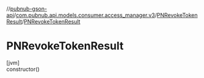 //[pubnub-gson-api](../../../index.md)/[com.pubnub.api.models.consumer.access_manager.v3](../index.md)/[PNRevokeTokenResult](index.md)/[PNRevokeTokenResult](-p-n-revoke-token-result.md)

# PNRevokeTokenResult

[jvm]\
constructor()
